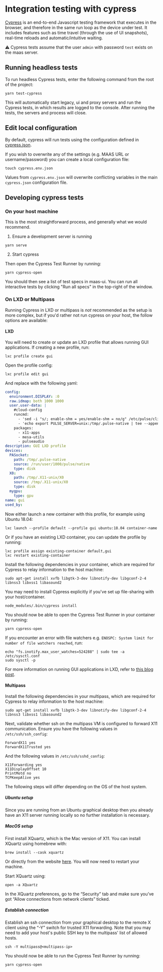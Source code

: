 # Integration testing with cypress

[Cypress](https://www.cypress.io/) is an end-to-end Javascript testing framework that executes in the browser, and therefore in the same run loop as the device under test. It includes features such as time travel (through the use of UI snapshots), real-time reloads and automatic/intuitive waiting.

⚠️ Cypress tests assume that the user `admin` with password `test` exists on the maas server.

## Running headless tests

To run headless Cypress tests, enter the following command from the root of the project:

```shell
yarn test-cypress
```

This will automatically start legacy, ui and proxy servers and run the Cypress tests, in which results are logged to the console. After running the tests, the servers and process will close.

## Edit local configuration

By default, cypress will run tests using the configuration defined in [cypress.json](/cypress/cypress.json).

If you wish to overwrite any of the settings (e.g. MAAS URL or username/password) you can create a local configuration file:

```shell
touch cypress.env.json
```

Values from `cypress.env.json` will overwrite conflicting variables in the main `cypress.json` configuration file.

## Developing cypress tests

### On your host machine

This is the most straightforward process, and generally what we would recommend.

1. Ensure a development server is running

```shell
yarn serve
```

2. Start cypress

Then open the Cypress Test Runner by running:

```shell
yarn cypress-open
```

You should then see a list of test specs in maas-ui. You can run all interactive tests by clicking "Run all specs" in the top-right of the window.

### On LXD or Multipass

Running Cypress in LXD or multipass is _not_ recommended as the setup is more complex, but if you'd rather not run cypress on your host, the follow options are available:

#### LXD

You will need to create or update an LXD profile that allows running GUI applications. If creating a new profile, run:

```shell
lxc profile create gui
```

Open the profile config:

```shell
lxc profile edit gui
```

And replace with the following yaml:

```yaml
config:
  environment.DISPLAY: :0
  raw.idmap: both 1000 1000
  user.user-data: |
    #cloud-config
    runcmd:
      - 'sed -i "s/; enable-shm = yes/enable-shm = no/g" /etc/pulse/client.conf'
      - 'echo export PULSE_SERVER=unix:/tmp/.pulse-native | tee --append /home/ubuntu/.profile'
    packages:
      - x11-apps
      - mesa-utils
      - pulseaudio
description: GUI LXD profile
devices:
  PASocket:
    path: /tmp/.pulse-native
    source: /run/user/1000/pulse/native
    type: disk
  X0:
    path: /tmp/.X11-unix/X0
    source: /tmp/.X11-unix/X0
    type: disk
  mygpu:
    type: gpu
name: gui
used_by:
```

Now either launch a new container with this profile, for example using Ubuntu 18.04:

```shell
lxc launch --profile default --profile gui ubuntu:18.04 container-name
```

Or if you have an existing LXD container, you can update the profile by running:

```shell
lxc profile assign existing-container default,gui
lxc restart existing-container
```

Install the following dependencies in your container, which are required for Cypress to relay information to the host machine:

```shell
sudo apt-get install xvfb libgtk-3-dev libnotify-dev libgconf-2-4 libnss3 libxss1 libasound2
```

You may need to install Cypress explicitly if you've set up file-sharing with your host/container.

```shell
node_modules/.bin/cypress install
```

You should now be able to open the Cypress Test Runner in your container by running:

```shell
yarn cypress-open
```

If you encounter an error with file watchers e.g. `ENOSPC: System limit for number of file watchers reached`, run:

```shell
echo "fs.inotify.max_user_watches=524288" | sudo tee -a /etc/sysctl.conf
sudo sysctl -p
```

For more information on running GUI applications in LXD, refer to [this blog post](https://blog.simos.info/how-to-easily-run-graphics-accelerated-gui-apps-in-lxd-containers-on-your-ubuntu-desktop/).

#### Multipass

Install the following dependencies in your multipass, which are required for Cypress to relay information to the host machine:

```shell
sudo apt-get install xvfb libgtk-3-dev libnotify-dev libgconf-2-4 libnss3 libxss1 libasound2
```

Next, validate whether ssh on the multipass VM is configured to forward X11 communication. Ensure you have the following values in `/etc/ssh/ssh_config`:

```shell
ForwardX11 yes
ForwardX11Trusted yes
```

And the following values in `/etc/ssh/sshd_config`:

```shell
X11Forwarding yes
X11DisplayOffset 10
PrintMotd no
TCPKeepAlive yes
```

The following steps will differ depending on the OS of the host system.

##### Ubuntu setup

Since you are running from an Ubuntu graphical desktop then you already have an X11 server running locally so no further installation is necessary.

##### MacOS setup

First install XQuartz, which is the Mac version of X11. You can install XQuartz using homebrew with:

```shell
brew install --cask xquartz
```

Or directly from the website [here](https://www.xquartz.org/). You will now need to restart your machine.

Start XQuartz using:

```shell
open -a XQuartz
```

In the XQuartz preferences, go to the “Security” tab and make sure you’ve got “Allow connections from network clients” ticked.

##### Establish connection

Establish an ssh connection from your graphical desktop to the remote X client using the “-Y” switch for trusted X11 forwarding. Note that you may need to add your host's public SSH key to the multipass' list of allowed hosts.

```shell
ssh -Y multipass@<multipass-ip>
```

You should now be able to run the Cypress Test Runner by running:

```shell
yarn cypress-open
```
